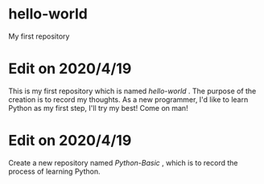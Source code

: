 # hello-world
My first repository

# Edit on 2020/4/19
This is my first repository which is named _hello-world_ . The purpose of the creation is to record my thoughts.
As a new programmer, I'd like to learn Python as my first step, I'll try my best! Come on man!

# Edit on 2020/4/19
Create a new repository named _Python-Basic_ , which is to record the process of learning Python. 

